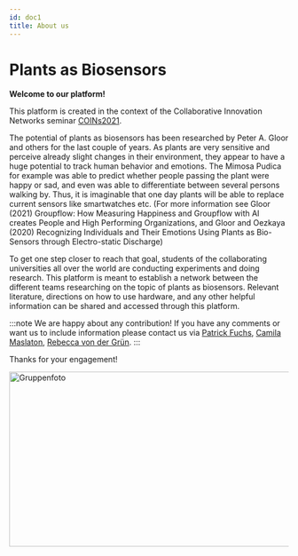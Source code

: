 ```yaml
---
id: doc1
title: About us
---
```


# Plants as Biosensors #

**Welcome to our platform!**

This platform is created in the context of the Collaborative Innovation Networks seminar [COINs2021](https://sites.google.com/view/coinseminar21/home). 

The potential of plants as biosensors has been researched by Peter A. Gloor and others for the last couple of years. As plants are very sensitive and perceive already slight changes in their environment, they appear to have a huge potential to track human behavior and emotions. The Mimosa Pudica for example was able to predict whether people passing the plant were happy or sad, and even was able to differentiate between several persons walking by. Thus, it is imaginable that one day plants will be able to replace current sensors like smartwatches etc.
(For more information see Gloor (2021) Groupflow: How Measuring Happiness and Groupflow with AI creates People and High Performing Organizations, and Gloor and Oezkaya (2020) Recognizing Individuals and Their Emotions Using Plants as Bio-Sensors through Electro-static Discharge)

To get one step closer to reach that goal, students of the collaborating universities all over the world are conducting experiments and doing research. 
This platform is meant to establish a network between the different teams researching on the topic of plants as biosensors. Relevant literature, directions on how to use hardware, and any other helpful information can be shared and accessed through this platform. 

:::note
We are happy about any contribution! If you have any comments or want us to include information please contact us via [Patrick Fuchs](mailto:patrick.fuchs@stud.uni-bamberg.de), [Camila Maslaton](mailto:camila-ines.maslaton@stud.uni-bamberg.de), [Rebecca von der Grün](mailto:rebecca.von-der-gruen@stud.uni-bamberg.de). 
:::

Thanks for your engagement!

<img width="560" height="315" src="/img/Gruppenfoto.jpg" alt="Gruppenfoto" />